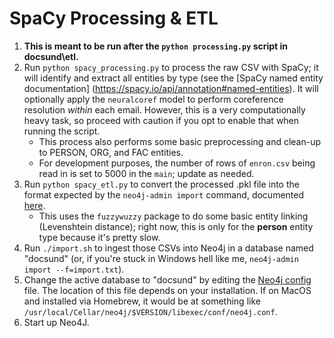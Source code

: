 # SpaCy Processing & ETL

1. **This is meant to be run after the `python processing.py` script in docsund\etl.**
2. Run `python spacy_processing.py` to process the raw CSV with SpaCy; it will identify and extract all entities by type (see the [SpaCy named entity documentation] (https://spacy.io/api/annotation#named-entities). It will optionally apply the `neuralcoref` model to perform coreference resolution *within* each email. However, this is a very computationally heavy task, so proceed with caution if you opt to enable that when running the script.
	- This process also performs some basic preprocessing and clean-up to PERSON, ORG, and FAC entities.
	- For development purposes, the number of rows of `enron.csv` being read in is set to 5000 in the `main`; update as needed.
3. Run `python spacy_etl.py` to convert the processed .pkl file into the format expected by the `neo4j-admin import` command, documented [here](https://neo4j.com/docs/operations-manual/current/tools/import/).
    - This uses the `fuzzywuzzy` package to do some basic entity linking (Levenshtein distance); right now, this is only for the **person** entity type because it's pretty slow.
4. Run `./import.sh` to ingest those CSVs into Neo4j in a database named "docsund" (or, if you're stuck in Windows hell like me, `neo4j-admin import --f=import.txt`).
5. Change the active database to "docsund" by editing the [Neo4j config](https://neo4j.com/docs/operations-manual/current/configuration/neo4j-conf/) file. The location of this file depends on your installation. If on MacOS and installed via Homebrew, it would be at something like `/usr/local/Cellar/neo4j/$VERSION/libexec/conf/neo4j.conf`.
6. Start up Neo4J.